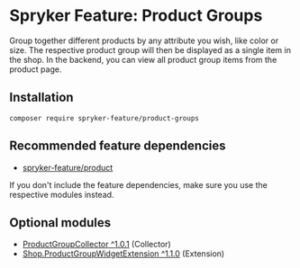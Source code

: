 # Spryker Feature: Product Groups

Group together different products by any attribute you wish, like color or size. The respective product group will then be displayed as a single item in the shop. In the backend, you can view all product group items from the product page.

## Installation

```
composer require spryker-feature/product-groups
```

## Recommended feature dependencies
- [spryker-feature/product](https://github.com/spryker-feature/product)

If you don't include the feature dependencies, make sure you use the respective modules instead.

## Optional modules
- [ProductGroupCollector ^1.0.1](https://github.com/spryker/product-group-collector) (Collector)
- [Shop.ProductGroupWidgetExtension ^1.1.0](https://github.com/spryker-shop/product-group-widget-extension) (Extension)
